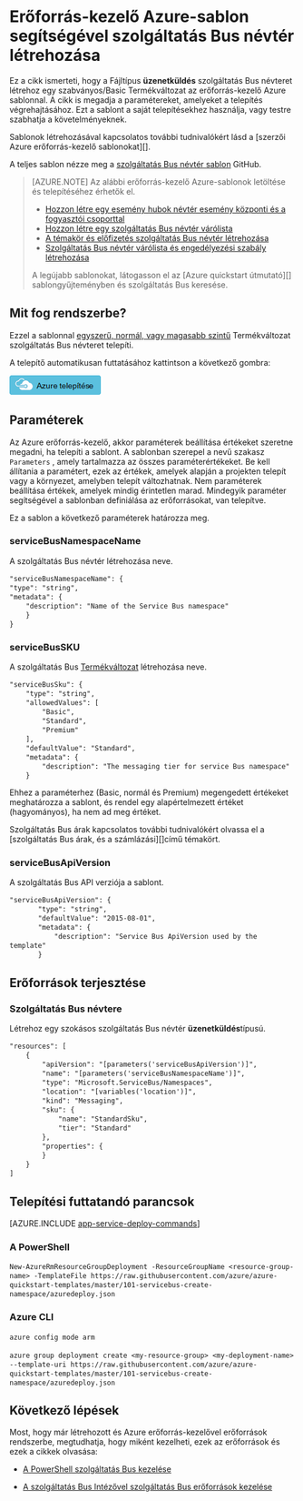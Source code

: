 <properties
    pageTitle="Erőforrás-kezelő sablon használatával szolgáltatás Bus névtér létrehozása |} Microsoft Azure"
    description="Erőforrás-kezelő Azure-sablon szolgáltatás Bus névtér létrehozása"
    services="service-bus"
    documentationCenter=".net"
    authors="sethmanheim"
    manager="timlt"
    editor=""/>

<tags
    ms.service="service-bus"
    ms.devlang="tbd"
    ms.topic="article"
    ms.tgt_pltfrm="dotnet"
    ms.workload="na"
    ms.date="10/04/2016"
    ms.author="sethm;shvija"/>

# <a name="create-a-service-bus-namespace-using-an-azure-resource-manager-template"></a>Erőforrás-kezelő Azure-sablon segítségével szolgáltatás Bus névtér létrehozása

Ez a cikk ismerteti, hogy a Fájltípus **üzenetküldés** szolgáltatás Bus névteret létrehoz egy szabványos/Basic Termékváltozat az erőforrás-kezelő Azure sablonnal. A cikk is megadja a paramétereket, amelyeket a telepítés végrehajtásához. Ezt a sablont a saját telepítésekhez használja, vagy testre szabhatja a követelményeknek.

Sablonok létrehozásával kapcsolatos további tudnivalókért lásd a [szerzői Azure erőforrás-kezelő sablonokat][].

A teljes sablon nézze meg a [szolgáltatás Bus névtér sablon][] GitHub.

>[AZURE.NOTE] Az alábbi erőforrás-kezelő Azure-sablonok letöltése és telepítéséhez érhetők el. 
>
>-    [Hozzon létre egy esemény hubok névtér esemény központi és a fogyasztói csoporttal](../event-hubs/event-hubs-resource-manager-namespace-event-hub.md)
>-    [Hozzon létre egy szolgáltatás Bus névtér várólista](service-bus-resource-manager-namespace-queue.md)
>-    [A témakör és előfizetés szolgáltatás Bus névtér létrehozása](service-bus-resource-manager-namespace-topic.md)
>-    [Szolgáltatás Bus névtér várólista és engedélyezési szabály létrehozása](service-bus-resource-manager-namespace-auth-rule.md)
>
>A legújabb sablonokat, látogasson el az [Azure quickstart útmutató][] sablongyűjteményben és szolgáltatás Bus keresése.

## <a name="what-will-you-deploy"></a>Mit fog rendszerbe?

Ezzel a sablonnal [egyszerű, normál, vagy magasabb szintű](https://azure.microsoft.com/pricing/details/service-bus/) Termékváltozat szolgáltatás Bus névteret telepíti.

A telepítő automatikusan futtatásához kattintson a következő gombra:

[![Azure telepítése](./media/service-bus-resource-manager-namespace/deploybutton.png)](https://portal.azure.com/#create/Microsoft.Template/uri/https%3A%2F%2Fraw.githubusercontent.com%2FAzure%2Fazure-quickstart-templates%2Fmaster%2F101-servicebus-create-namespace%2Fazuredeploy.json)

## <a name="parameters"></a>Paraméterek

Az Azure erőforrás-kezelő, akkor paraméterek beállítása értékeket szeretne megadni, ha telepíti a sablont. A sablonban szerepel a nevű szakasz `Parameters` , amely tartalmazza az összes paraméterértékeket. Be kell állítania a paramétert, ezek az értékek, amelyek alapján a projekten telepít vagy a környezet, amelyben telepít változhatnak. Nem paraméterek beállítása értékek, amelyek mindig érintetlen marad. Mindegyik paraméter segítségével a sablonban definiálása az erőforrásokat, van telepítve.

Ez a sablon a következő paraméterek határozza meg.

### <a name="servicebusnamespacename"></a>serviceBusNamespaceName

A szolgáltatás Bus névtér létrehozása neve.

```
"serviceBusNamespaceName": {
"type": "string",
"metadata": { 
    "description": "Name of the Service Bus namespace" 
    }
}
```

### <a name="servicebussku"></a>serviceBusSKU

A szolgáltatás Bus [Termékváltozat](https://azure.microsoft.com/pricing/details/service-bus/) létrehozása neve.

```
"serviceBusSku": { 
    "type": "string", 
    "allowedValues": [ 
        "Basic", 
        "Standard",
        "Premium" 
    ], 
    "defaultValue": "Standard", 
    "metadata": { 
        "description": "The messaging tier for service Bus namespace" 
    } 

```

Ehhez a paraméterhez (Basic, normál és Premium) megengedett értékeket meghatározza a sablont, és rendel egy alapértelmezett értéket (hagyományos), ha nem ad meg értéket.

Szolgáltatás Bus árak kapcsolatos további tudnivalókért olvassa el a [szolgáltatás Bus árak, és a számlázási][]című témakört.

### <a name="servicebusapiversion"></a>serviceBusApiVersion

A szolgáltatás Bus API verziója a sablont.

```
"serviceBusApiVersion": { 
       "type": "string", 
       "defaultValue": "2015-08-01", 
       "metadata": { 
           "description": "Service Bus ApiVersion used by the template" 
       } 
```

## <a name="resources-to-deploy"></a>Erőforrások terjesztése

### <a name="service-bus-namespace"></a>Szolgáltatás Bus névtere

Létrehoz egy szokásos szolgáltatás Bus névtér **üzenetküldés**típusú.

```
"resources": [
    {
        "apiVersion": "[parameters('serviceBusApiVersion')]",
        "name": "[parameters('serviceBusNamespaceName')]",
        "type": "Microsoft.ServiceBus/Namespaces",
        "location": "[variables('location')]",
        "kind": "Messaging",
        "sku": {
            "name": "StandardSku",
            "tier": "Standard"
        },
        "properties": {
        }
    }
]
```

## <a name="commands-to-run-deployment"></a>Telepítési futtatandó parancsok

[AZURE.INCLUDE [app-service-deploy-commands](../../includes/app-service-deploy-commands.md)]

### <a name="powershell"></a>A PowerShell

```
New-AzureRmResourceGroupDeployment -ResourceGroupName <resource-group-name> -TemplateFile https://raw.githubusercontent.com/azure/azure-quickstart-templates/master/101-servicebus-create-namespace/azuredeploy.json
```

### <a name="azure-cli"></a>Azure CLI

```
azure config mode arm

azure group deployment create <my-resource-group> <my-deployment-name> --template-uri https://raw.githubusercontent.com/azure/azure-quickstart-templates/master/101-servicebus-create-namespace/azuredeploy.json
```

## <a name="next-steps"></a>Következő lépések

Most, hogy már létrehozott és Azure erőforrás-kezelővel erőforrások rendszerbe, megtudhatja, hogy miként kezelheti, ezek az erőforrások és ezek a cikkek olvasása:

- [A PowerShell szolgáltatás Bus kezelése](service-bus-powershell-how-to-provision.md)
- [A szolgáltatás Bus Intézővel szolgáltatás Bus erőforrások kezelése](https://code.msdn.microsoft.com/Service-Bus-Explorer-f2abca5a)

  [Erőforrás-kezelő Azure-sablonok létrehozása]: ../resource-group-authoring-templates.md
  [Szolgáltatás Bus névtér sablon]: https://github.com/Azure/azure-quickstart-templates/blob/master/101-servicebus-create-namespace/
  [Azure quickstart útmutató sablonok]: https://azure.microsoft.com/documentation/templates/?term=service+bus
  [Árak és a számlázási szolgáltatás Bus]: https://azure.microsoft.com/documentation/articles/service-bus-pricing-billing/
  [Using Azure PowerShell with Azure Resource Manager]: ../powershell-azure-resource-manager.md
  [Using the Azure CLI for Mac, Linux, and Windows with Azure Resource Management]: ../xplat-cli-azure-resource-manager.md
